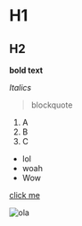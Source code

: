 # H1
## H2
**bold text**

*Italics*

> blockquote

1. A
2. B
3. C

- lol
- woah
- Wow

[click me](www.google.com)

![ola](/Users/mukul.sethi/Downloads/carfqh5pbahktx7heug0.webp)
